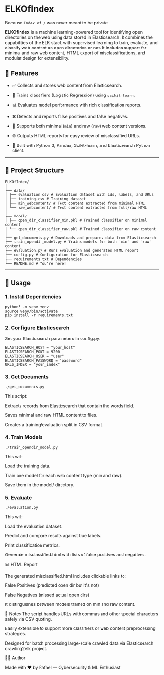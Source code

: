 # ELKOfIndex

Because `Index of /` was never meant to be private.

**ELKOfIndex** is a machine learning-powered tool for identifying open directories on the web using data stored in Elasticsearch. It combines the capabilities of the ELK stack with supervised learning to train, evaluate, and classify web content as open directories or not. It includes support for minimal and raw web content, HTML export of misclassifications, and modular design for extensibility.

## 🔧 Features


- ✅ Collects and stores web content from Elasticsearch.
  
- 🧠 Trains classifiers (Logistic Regression) using `scikit-learn`.
  
- 📊 Evaluates model performance with rich classification reports.
  
- ❌ Detects and reports false positives and false negatives.
  
- 📁 Supports both minimal (`min`) and raw (`raw`) web content versions.
  
- 🌐 Outputs HTML reports for easy review of misclassified URLs.
  
- 🐍 Built with Python 3, Pandas, Scikit-learn, and Elasticsearch Python client.
  

---

## 📁 Project Structure


```
ELKOfIndex/
│
├── data/
│ ├── evaluation.csv # Evaluation dataset with ids, labels, and URLs
│ ├── training.csv # Training dataset
│ ├── min_webcontent/ # Text content extracted from minimal HTML
│ └── raw_webcontent/ # Text content extracted from full/raw HTML
│
├── model/
│ ├── open_dir_classifier_min.pkl # Trained classifier on minimal content
│ └── open_dir_classifier_raw.pkl # Trained classifier on raw content
│
├── get_documents.py # Downloads and prepares data from Elasticsearch
├── train_opendir_model.py # Trains models for both 'min' and 'raw' content
├── evaluation.py # Runs evaluation and generates HTML report
├── config.py # Configuration for Elasticsearch
├── requirements.txt # Dependencies
└── README.md # You're here!
```

---

## 🚀 Usage

### 1. Install Dependencies

```
python3 -m venv venv
source venv/bin/activate
pip install -r requirements.txt
```

### 2. Configure Elasticsearch

Set your Elasticsearch parameters in config.py:

```
ELASTICSEARCH_HOST = "your_host"
ELASTICSEARCH_PORT = 9200
ELASTICSEARCH_USER = "user"
ELASTICSEARCH_PASSWORD = "password"
URLS_INDEX = "your_index"
```

### 3. Get Documents

```
./get_documents.py
```

This script:

Extracts records from Elasticsearch that contain the words field.

Saves minimal and raw HTML content to files.

Creates a training/evaluation split in CSV format.


### 4. Train Models

```
./train_opendir_model.py
```

This will:

Load the training data.

Train one model for each web content type (min and raw).

Save them in the model/ directory.

### 5. Evaluate

```
./evaluation.py
```

This will:

Load the evaluation dataset.

Predict and compare results against true labels.

Print classification metrics.

Generate misclassified.html with lists of false positives and negatives.


📊 HTML Report

The generated misclassified.html includes clickable links to:

False Positives (predicted open dir but it's not)

False Negatives (missed actual open dirs)

It distinguishes between models trained on min and raw content.


📌 Notes
The script handles URLs with commas and other special characters safely via CSV quoting.

Easily extensible to support more classifiers or web content preprocessing strategies.

Designed for batch processing large-scale crawled data via Elasticsearch crawling2elk project.


👨‍💻 Author

Made with ❤️ by Rafael — Cybersecurity & ML Enthusiast

